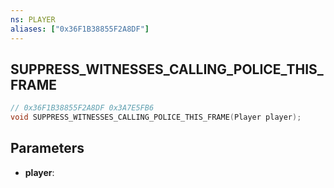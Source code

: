 ```yaml
---
ns: PLAYER
aliases: ["0x36F1B38855F2A8DF"]
---
```

## SUPPRESS_WITNESSES_CALLING_POLICE_THIS_FRAME

```c
// 0x36F1B38855F2A8DF 0x3A7E5FB6
void SUPPRESS_WITNESSES_CALLING_POLICE_THIS_FRAME(Player player);
```


## Parameters
* **player**: 

